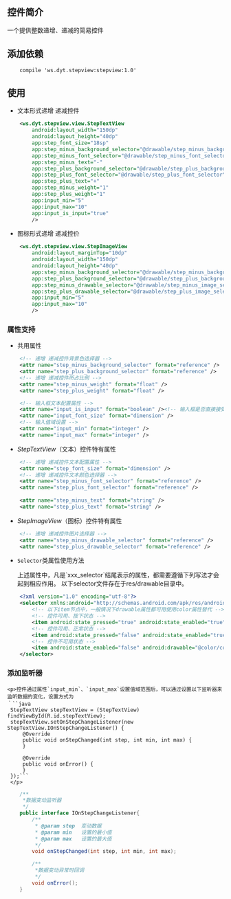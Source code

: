 ## 控件简介
一个提供整数递增、递减的简易控件
## 添加依赖
```
    compile 'ws.dyt.stepview:stepview:1.0'
```
## 使用
-   文本形式递增 递减控件
```xml
    <ws.dyt.stepview.view.StepTextView
        android:layout_width="150dp"
        android:layout_height="40dp"
        app:step_font_size="18sp"
        app:step_minus_background_selector="@drawable/step_minus_background_selector"
        app:step_minus_font_selector="@drawable/step_minus_font_selector"
        app:step_minus_text="-"
        app:step_plus_background_selector="@drawable/step_plus_background_selector"
        app:step_plus_font_selector="@drawable/step_plus_font_selector"
        app:step_plus_text="+"
        app:step_minus_weight="1"
        app:step_plus_weight="1"
        app:input_min="5"
        app:input_max="10"
        app:input_is_input="true"
        />
```
-   图标形式递增 递减控价
```xml
    <ws.dyt.stepview.view.StepImageView
        android:layout_marginTop="10dp"
        android:layout_width="150dp"
        android:layout_height="40dp"
        app:step_minus_background_selector="@drawable/step_minus_background_selector"
        app:step_plus_background_selector="@drawable/step_plus_background_selector"
        app:step_minus_drawable_selector="@drawable/step_minus_image_selector"
        app:step_plus_drawable_selector="@drawable/step_plus_image_selector"
        app:input_min="5"
        app:input_max="10"
        />
```
### 属性支持
-    共用属性
```xml
    <!-- 递增 递减控件背景色选择器 -->
    <attr name="step_minus_background_selector" format="reference" />
    <attr name="step_plus_background_selector" format="reference" />
    <!-- 递增 递减控件所占比例 -->
    <attr name="step_minus_weight" format="float" />
    <attr name="step_plus_weight" format="float" />

    <!-- 输入框文本配置属性 -->
    <attr name="input_is_input" format="boolean" /><!-- 输入框是否直接接受输入 -->
    <attr name="input_font_size" format="dimension" />
    <!-- 输入值域设置 -->
    <attr name="input_min" format="integer" />
    <attr name="input_max" format="integer" />
```
- *StepTextView*（文本）控件特有属性
```xml
    <!-- 递增 递减控件文本配置属性 -->
    <attr name="step_font_size" format="dimension" />
    <!-- 递增 递减控件文本颜色选择器 -->
    <attr name="step_minus_font_selector" format="reference" />
    <attr name="step_plus_font_selector" format="reference" />
    
    <attr name="step_minus_text" format="string" />
    <attr name="step_plus_text" format="string" />
```
- *StepImageView*（图标）控件特有属性
```xml
    <!-- 递增 递减控件图片选择器 -->
    <attr name="step_minus_drawable_selector" format="reference" />
    <attr name="step_plus_drawable_selector" format="reference" />
```

- `Selector`类属性使用方法
    <p>
        上述属性中，凡是`xxx_selector`结尾表示的属性，都需要遵循下列写法才会起到相应作用。
        以下selector文件存在于res/drawable目录中。
    </p>
```xml
    <?xml version="1.0" encoding="utf-8"?>
    <selector xmlns:android="http://schemas.android.com/apk/res/android">
        <!-- 以下item节点中，一般情况下drawable属性都可用使用color属性替代 -->
        <!-- 控件可用、按下状态 -->
        <item android:state_pressed="true" android:state_enabled="true" android:drawable="@color/colorAccent" />
        <!-- 控件可用、正常状态 -->
        <item android:state_pressed="false" android:state_enabled="true" android:drawable="@color/colorPrimary" />
        <!-- 控件不可用状态 -->
        <item android:state_enabled="false" android:drawable="@color/colorGray" />
    </selector>
```

### 添加监听器
    <p>控件通过属性`input_min`、`input_max`设置值域范围后，可以通过设置以下监听器来监听数据的变化，设置方式为
    ｀``java
     StepTextView stepTextView = (StepTextView) findViewById(R.id.stepTextView);
     stepTextView.setOnStepChangeListener(new StepTextView.IOnStepChangeListener() {
         @Override
         public void onStepChanged(int step, int min, int max) {
         }

         @Override
         public void onError() {
         }
     });```
     </p>
```java
    /**
     *数据变动监听器
     */
    public interface IOnStepChangeListener{
        /**
         * @param step  变动数据
         * @param min   设置的最小值
         * @param max   设置的最大值
         */
        void onStepChanged(int step, int min, int max);

        /**
         *数据变动异常时回调
         */
        void onError();
    }
```